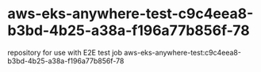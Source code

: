# aws-eks-anywhere-test-c9c4eea8-b3bd-4b25-a38a-f196a77b856f-78
repository for use with E2E test job aws-eks-anywhere-test:c9c4eea8-b3bd-4b25-a38a-f196a77b856f-78
